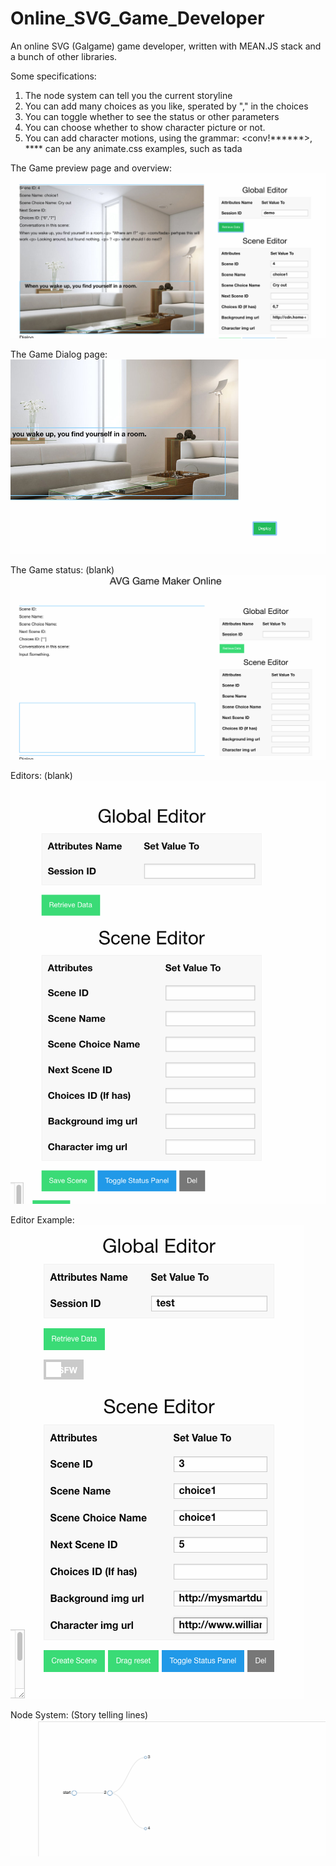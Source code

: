 # Online_SVG_Game_Developer

An online SVG (Galgame) game developer, written with MEAN.JS stack and a bunch of other libraries.

Some specifications:
 
1. The node system can tell you the current storyline
2. You can add many choices as you like, sperated by "," in the choices
3. You can toggle whether to see the status or other parameters
4. You can choose whether to show character picture or not.
5. You can add character motions, using the grammar: <conv!******>, **** can be any animate.css examples, such as tada

The Game preview page and overview:
![Alt text](/screenshot/game_editor1.png?raw=true "Overview")

The Game Dialog page:
![Alt text](/screenshot/game_editor2.png?raw=true "Dialog")

The Game status: (blank)
![Alt text](/screenshot/game_editor3.png?raw=true "Status")

Editors: (blank)
![Alt text](/screenshot/game_editor4.png?raw=true "Editors")

Editor Example:
![Alt text](/screenshot/game_editor7.png?raw=true "Editor example")

Node System: (Story telling lines)
![Alt text](/screenshot/game_editor6.png?raw=true "Node system")
